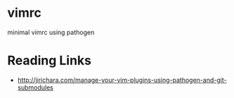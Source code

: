 # vimrc
minimal vimrc using pathogen

# Reading Links

- http://jirichara.com/manage-your-vim-plugins-using-pathogen-and-git-submodules
